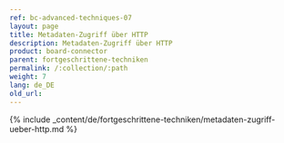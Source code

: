 ```yaml
---
ref: bc-advanced-techniques-07
layout: page
title: Metadaten-Zugriff über HTTP
description: Metadaten-Zugriff über HTTP
product: board-connector
parent: fortgeschrittene-techniken
permalink: /:collection/:path
weight: 7
lang: de_DE
old_url: 
---
```


{% include _content/de/fortgeschrittene-techniken/metadaten-zugriff-ueber-http.md %}